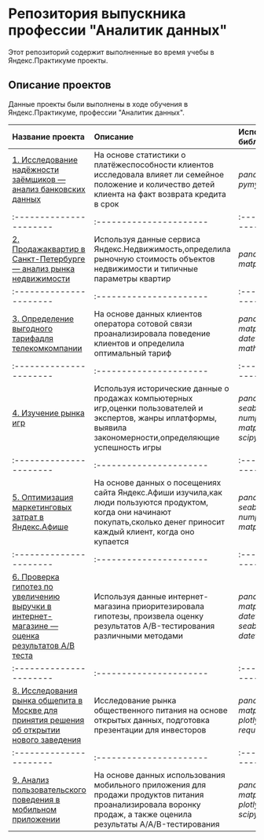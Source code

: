 # Репозитория выпускника профессии "Аналитик данных" 

Этот репозиторий содержит выполненные во время учебы в Яндекс.Практикуме проекты.

## Описание проектов

Данные проекты были выполнены в ходе обучения в Яндекс.Практикуме, профессии "Аналитик данных".

| Название проекта | Описание | Используемые библиотеки | 
| :---------------------- | :---------------------- | :---------------------- |
| [1. Исследование надёжности заёмщиков — анализ банковских данных](Credit_scoring.ipynb) | На основе статистики о платёжеспособности клиентов исследовала влияет ли семейное положение и количество детей клиента на факт возврата кредита в срок| *pandas*, *pymystem3* |
| :---------------------- | :---------------------- | :---------------------- |
| [2. Продажаквартир в Санкт-Петербурге — анализ рынка недвижимости](Apartments_for_sale.ipynb) | Используя данные сервиса Яндекс.Недвижимость,определила рыночную стоимость объектов недвижимости и типичные параметры квартир| *pandas*, *matplotlib* |
| :---------------------- | :---------------------- | :---------------------- |
| [3. Определение выгодного тарифадля телекомкомпании](Mobile_phone_rates.ipynb) | На основе данных клиентов оператора сотовой связи проанализировала поведение клиентов и определила оптимальный тариф| *pandas*, *numpy*,  *matplotlib*, *datetime*, *scipy*, *math* |
| :---------------------- | :---------------------- | :---------------------- |
| [4. Изучение рынка игр](Games.ipynb) | Используя исторические данные о продажах компьютерных игр,оценки пользователей и экспертов, жанры иплатформы, выявила закономерности,определяющие успешность игры| *pandas*, *seaborn*,  *numpy*,  *matplotlib*, *scipy* |
| :---------------------- | :---------------------- | :---------------------- |
| [5. Оптимизация маркетинговых затрат в Яндекс.Афише](Optimization_of_marketing_costs.ipynb) | На основе данных о посещениях сайта Яндекс.Афиши изучила,как люди пользуются продуктом, когда они начинают покупать,сколько денег приносит каждый клиент, когда оно купается| *pandas*, *seaborn*,  *numpy*, *matplotlib* |
| :---------------------- | :---------------------- | :---------------------- |
| [6. Проверка гипотез по увеличению выручки в интернет-магазине — оценка результатов A/B теста](Hypotheses_online_store.ipynb) | Используя данные интернет-магазина приоритезировала гипотезы, произвела оценку результатов A/B-тестирования различными методами| *pandas*, *numpy*, *matplotlib*, *datetime*, *seaborn*, *scipy*, *datetime* |
| :---------------------- | :---------------------- | :---------------------- |
| [8. Исследования рынка общепита в Москве для принятия решения об открытии нового заведения](Food_service_market.ipynb) | Исследование рынка общественного питания на основе открытых данных, подготовка презентации для инвесторов| *pandas*, *numpy*, *matplotlib*, *plotly*, *seaborn*, *requests*, *io* |
| :---------------------- | :---------------------- | :---------------------- |
| [9. Анализ пользовательского поведения в мобильном приложении](Food_sales_funnel.ipynb) | На основе данных использования мобильного приложения для продажи продуктов питания проанализировала воронку продаж, а также оценила результаты A/A/B-тестирования| *pandas*, *numpy*, *matplotlib*, *plotly*, *seaborn*, *scipy*, *math* |